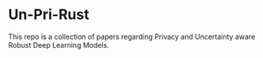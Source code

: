 # Un-Pri-Rust
This repo is a collection of papers regarding Privacy and Uncertainty aware Robust Deep Learning Models.
